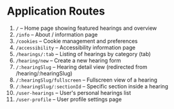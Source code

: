 # Application Routes

1. `/` – Home page showing featured hearings and overview
2. `/info` – About / information page
3. `/cookies` – Cookie management and preferences
4. `/accessibility` – Accessibility information page
5. `/hearings/:tab` – Listing of hearings by category (tab)
6. `/hearing/new` – Create a new hearing form
7. `/:hearingSlug` – Hearing detail view (redirected from /hearing/:hearingSlug)
8. `/:hearingSlug/fullscreen` – Fullscreen view of a hearing
9. `/:hearingSlug/:sectionId` – Specific section inside a hearing
10. `/user-hearings` – User's personal hearings list
11. `/user-profile` – User profile settings page 